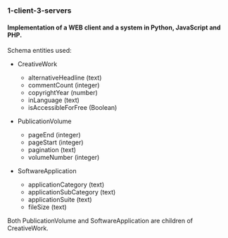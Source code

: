 ### 1-client-3-servers
#### Implementation of a WEB client and a system in Python, JavaScript and PHP.

Schema entities used:
* CreativeWork
    * alternativeHeadline (text)
    * commentCount (integer)
    * copyrightYear (number)
    * inLanguage (text)
    * isAccessibleForFree (Boolean)

* PublicationVolume 
   * pageEnd (integer)
   * pageStart (integer)
   * pagination (text)
   * volumeNumber (integer)

* SoftwareApplication 
   * applicationCategory (text)
   * applicationSubCategory (text)
   * applicationSuite (text)
   * fileSize (text)

Both PublicationVolume and SoftwareApplication are children of CreativeWork.
